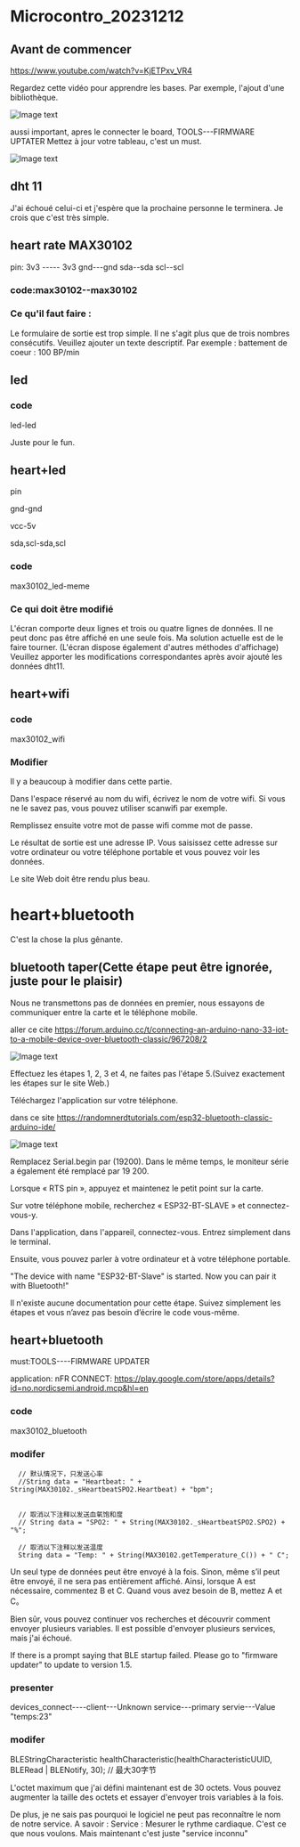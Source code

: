 # Microcontro_20231212
## Avant de commencer 
https://www.youtube.com/watch?v=KjETPxv_VR4

Regardez cette vidéo pour apprendre les bases. Par exemple, l'ajout d'une bibliothèque.

![Image text](https://github.com/romainbbb/Microconti/blob/main/image/1.png)

aussi important, apres le connecter le board, TOOLS---FIRMWARE UPTATER
Mettez à jour votre tableau, c'est un must.

![Image text](https://github.com/romainbbb/Microconti/blob/main/image/2.png)


## dht 11
J'ai échoué celui-ci et j'espère que la prochaine personne le terminera. Je crois que c'est très simple.

## heart rate  MAX30102
pin:
3v3 -----    3v3
gnd---gnd
sda--sda
scl--scl

### code:max30102--max30102

### Ce qu'il faut faire : 
Le formulaire de sortie est trop simple.
Il ne s'agit plus que de trois nombres consécutifs. Veuillez ajouter un texte descriptif. Par exemple : battement de coeur : 100 BP/min

## led

### code
led-led

Juste pour le fun.

## heart+led
pin

gnd-gnd

vcc-5v

sda,scl-sda,scl

### code
max30102_led-meme

### Ce qui doit être modifié
L'écran comporte deux lignes et trois ou quatre lignes de données. Il ne peut donc pas être affiché en une seule fois. Ma solution actuelle est de le faire tourner. (L'écran dispose également d'autres méthodes d'affichage)
Veuillez apporter les modifications correspondantes après avoir ajouté les données dht11.

## heart+wifi

### code
max30102_wifi

### Modifier
Il y a beaucoup à modifier dans cette partie.

Dans l'espace réservé au nom du wifi, écrivez le nom de votre wifi. Si vous ne le savez pas, vous pouvez utiliser scanwifi par exemple.

Remplissez ensuite votre mot de passe wifi comme mot de passe.

Le résultat de sortie est une adresse IP. Vous saisissez cette adresse sur votre ordinateur ou votre téléphone portable et vous pouvez voir les données.

Le site Web doit être rendu plus beau.

# heart+bluetooth 

C'est la chose la plus gênante.

## bluetooth taper(Cette étape peut être ignorée, juste pour le plaisir)
Nous ne transmettons pas de données en premier, nous essayons de communiquer entre la carte et le téléphone mobile.

aller ce cite
https://forum.arduino.cc/t/connecting-an-arduino-nano-33-iot-to-a-mobile-device-over-bluetooth-classic/967208/2

![Image text](https://github.com/romainbbb/Microconti/blob/main/image/3.png)

Effectuez les étapes 1, 2, 3 et 4, ne faites pas l'étape 5.(Suivez exactement les étapes sur le site Web.)

Téléchargez l'application sur votre téléphone.

dans ce site
https://randomnerdtutorials.com/esp32-bluetooth-classic-arduino-ide/

![Image text](https://github.com/romainbbb/Microconti/blob/main/image/4.png)

Remplacez Serial.begin par (19200). Dans le même temps, le moniteur série a également été remplacé par 19 200.

Lorsque « RTS pin », appuyez et maintenez le petit point sur la carte.

Sur votre téléphone mobile, recherchez « ESP32-BT-SLAVE » et connectez-vous-y.

Dans l'application, dans l'appareil, connectez-vous. Entrez simplement dans le terminal.

Ensuite, vous pouvez parler à votre ordinateur et à votre téléphone portable.

"The device with name "ESP32-BT-Slave" is started.
Now you can pair it with Bluetooth!"

Il n'existe aucune documentation pour cette étape. Suivez simplement les étapes et vous n’avez pas besoin d’écrire le code vous-même.

## heart+bluetooth

must:TOOLS----FIRMWARE UPDATER

application: nFR CONNECT:  https://play.google.com/store/apps/details?id=no.nordicsemi.android.mcp&hl=en

### code

max30102_bluetooth

### modifer
      // 默认情况下，只发送心率
      //String data = "Heartbeat: " + String(MAX30102._sHeartbeatSPO2.Heartbeat) + "bpm";


      // 取消以下注释以发送血氧饱和度
      // String data = "SPO2: " + String(MAX30102._sHeartbeatSPO2.SPO2) + "%";
     
      // 取消以下注释以发送温度
      String data = "Temp: " + String(MAX30102.getTemperature_C()) + " C";

Un seul type de données peut être envoyé à la fois. Sinon, même s’il peut être envoyé, il ne sera pas entièrement affiché.
Ainsi, lorsque A est nécessaire, commentez B et C. Quand vous avez besoin de B, mettez A et C。

Bien sûr, vous pouvez continuer vos recherches et découvrir comment envoyer plusieurs variables. Il est possible d'envoyer plusieurs services, mais j'ai échoué.

If there is a prompt saying that BLE startup failed. Please go to "firmware updater" to update to version 1.5.

### presenter
devices_connect----client---Unknown service---primary servie---Value   "temps:23"

### modifer
BLEStringCharacteristic healthCharacteristic(healthCharacteristicUUID, BLERead | BLENotify, 30); // 最大30字节

L'octet maximum que j'ai défini maintenant est de 30 octets. Vous pouvez augmenter la taille des octets et essayer d'envoyer trois variables à la fois.

De plus, je ne sais pas pourquoi le logiciel ne peut pas reconnaître le nom de notre service. A savoir : Service : Mesurer le rythme cardiaque. C'est ce que nous voulons. Mais maintenant c'est juste "service inconnu"




